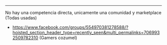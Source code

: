 ----
No hay una competencia directa, unicamente una comunidad y marketplace (Todas usadas)
- https://www.facebook.com/groups/554970381278588/?hoisted_section_header_type=recently_seen&multi_permalinks=7069932509782310 (Gamers cozumel)

